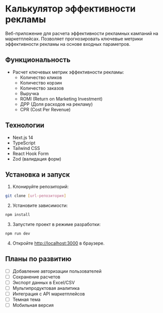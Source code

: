 # Калькулятор эффективности рекламы

Веб-приложение для расчета эффективности рекламных кампаний на маркетплейсах. Позволяет прогнозировать ключевые метрики эффективности рекламы на основе входных параметров.

## Функциональность

- Расчет ключевых метрик эффективности рекламы:
  - Количество кликов
  - Количество корзин
  - Количество заказов
  - Выручка
  - ROMI (Return on Marketing Investment)
  - ДРР (Доля расходов на рекламу)
  - CPR (Cost Per Revenue)

## Технологии

- Next.js 14
- TypeScript
- Tailwind CSS
- React Hook Form
- Zod (валидация форм)

## Установка и запуск

1. Клонируйте репозиторий:
```bash
git clone [url-репозитория]
```

2. Установите зависимости:
```bash
npm install
```

3. Запустите проект в режиме разработки:
```bash
npm run dev
```

4. Откройте [http://localhost:3000](http://localhost:3000) в браузере.

## Планы по развитию

- [ ] Добавление авторизации пользователей
- [ ] Сохранение расчетов
- [ ] Экспорт данных в Excel/CSV
- [ ] Мультипродуктовая аналитика
- [ ] Интеграция с API маркетплейсов
- [ ] Темная тема
- [ ] Мобильная версия
